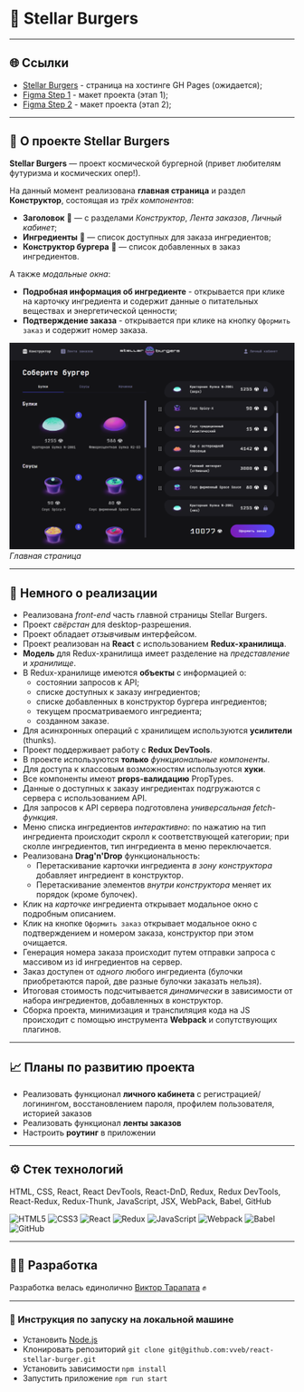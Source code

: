 # 🍔 Stellar Burgers

---

## 🌐 Ссылки

* [Stellar Burgers]() - страница на хостинге GH Pages (ожидается);
* [Figma Step 1](https://www.figma.com/file/zFGN2O5xktHl9VmoOieq5E/React-_-Проектные-задачи_external_link?type=design&node-id=0-1&mode=design&t=UWtk8uxeXYakAP4o-0) - макет проекта (этап 1);
* [Figma Step 2](https://www.figma.com/file/ocw9a6hNGeAejl4F3G9fp8/React-_-Проектные-задачи-(3-месяца)_external_link?type=design&node-id=2973-2032&mode=design&t=nWSja3eEIAZncSrt-0) - макет проекта (этап 2);


---

## 📗 О проекте Stellar Burgers
__Stellar Burgers__ — проект космической бургерной (привет любителям футуризма и космических опер!).

На данный момент реализована __главная страница__ и раздел __Конструктор__, состоящая из _трёх компонентов_:
* __Заголовок__ 🔖 — с разделами _Конструктор_, _Лента заказов_, _Личный кабинет_;
* __Ингредиенты__ 🥗 — список доступных для заказа ингредиентов;
* __Конструктор бургера__ 🧩 — список добавленных в заказ ингредиентов.

А также _модальные окна_:
* __Подробная информация об ингредиенте__ - открывается при клике на карточку ингредиента и содержит данные о питательных веществах и энергетической ценности;
* __Подтверждение заказа__ - открывается при клике на кнопку `Оформить заказ` и содержит номер заказа.

![Скриншот главной страницы](./src/images/main-page.png)
_Главная страница_

---

## 🥣 Немного о реализации
* Реализована _front-end_ часть главной страницы Stellar Burgers.
* Проект _свёрстан_ для desktop-разрешения.
* Проект обладает _отзывчивым_ интерфейсом.
* Проект реализован на __React__ с использованием __Redux-хранилища__.
* __Модель__ для Redux-хранилища имеет разделение на _представление_ и _хранилище_.
* В Redux-хранилище имеются __объекты__ с информацией о:
  * состоянии запросов к API;
  * списке доступных к заказу ингредиентов;
  * списке добавленных в конструктор бургера ингредиентов;
  * текущем просматриваемого ингредиента;
  * созданном заказе.
* Для асинхронных операций с хранилищем используются __усилители__ (thunks).
* Проект поддерживает работу с __Redux DevTools__.
* В проекте используются __только__ _функциональные компоненты_.
* Для доступа к классовым возможностям используются __хуки__.
* Все компоненты имеют __props-валидацию__ PropTypes.
* Данные о доступных к заказу ингредиентах подгружаются с сервера с использованием API.
* Для запросов к API сервера подготовлена _универсальная fetch-функция_.
* Меню списка ингредиентов _интерактивно_: по нажатию на тип ингредиента происходит скролл к соответствующей категории; при сколле ингредиентов, тип ингредиента в меню переключается.
* Реализована __Drag'n'Drop__ функциональность:
  * Перетаскивание карточки ингредиента _в зону конструктора_ добавляет ингредиент в конструктор.
  * Перетаскивание элементов _внутри конструктора_ меняет их порядок (кроме булочек).
* Клик на _карточке_ ингредиента открывает модальное окно с подробным описанием.
* Клик на кнопке `Оформить заказ` открывает модальное окно с подтверждением и номером заказа, конструктор при этом очищается.
* Генерация номера заказа происходит путем отправки запроса с массивом из id ингредиентов на сервер.
* Заказ доступен от _одного_ любого ингредиента (булочки приобретаются парой, две разные булочки заказать нельзя).
* Итоговая стоимость подсчитывается _динамически_ в зависимости от набора ингредиентов, добавленных в конструктор.
* Сборка проекта, минимизация и транспиляция кода на JS происходит с помощью инструмента __Webpack__ и сопутствующих плагинов.

---

## 📈 Планы по развитию проекта
* Реализовать функционал __личного кабинета__ с регистрацией/логинингом, восстановлением пароля, профилем пользователя, историей заказов
* Реализовать функционал __ленты заказов__
* Настроить __роутинг__ в приложении
---

## ⚙️ Cтек технологий
HTML, CSS, React, React DevTools, React-DnD, Redux, Redux DevTools, React-Redux, Redux-Thunk, JavaScript, JSX, WebPack, Babel, GitHub

![HTML5](https://img.shields.io/badge/html5-%23E34F26.svg?style=for-the-badge&logo=html5&logoColor=white)  ![CSS3](https://img.shields.io/badge/css3-%231572B6.svg?style=for-the-badge&logo=css3&logoColor=white)  ![React](https://img.shields.io/badge/react-%2320232a.svg?style=for-the-badge&logo=react&logoColor=%2361DAFB)  ![Redux](https://img.shields.io/badge/redux-%23593d88.svg?style=for-the-badge&logo=redux&logoColor=white)  ![JavaScript](https://img.shields.io/badge/javascript-%23323330.svg?style=for-the-badge&logo=javascript&logoColor=%23F7DF1E)  ![Webpack](https://img.shields.io/badge/webpack-%238DD6F9.svg?style=for-the-badge&logo=webpack&logoColor=black)  ![Babel](https://img.shields.io/badge/Babel-F9DC3e?style=for-the-badge&logo=babel&logoColor=black)  ![GitHub](https://img.shields.io/badge/github-%23121011.svg?style=for-the-badge&logo=github&logoColor=white)

---

## 👨‍💻 Разработка

Разработка велась единолично
[Виктор Тарапата](https://github.com/vveb) ✊

---

### 📜 Инструкция по запуску на локальной машине

- Установить [Node.js](https://nodejs.org/ru/)
- Клонировать репозиторий `git clone git@github.com:vveb/react-stellar-burger.git`
- Установить зависимости `npm install`
- Запустить приложение `npm run start`
